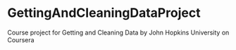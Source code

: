 # GettingAndCleaningDataProject
Course project for Getting and Cleaning Data by John Hopkins University on Coursera
